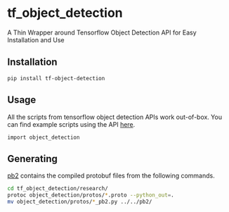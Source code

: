 # tf_object_detection

A Thin Wrapper around Tensorflow Object Detection API for Easy Installation and Use

## Installation

```
pip install tf-object-detection
```

## Usage

All the scripts from tensorflow object detection APIs work out-of-box. 
You can find example scripts using the API [here](tf_object_detection/research/object_detection/model_main.py).

```
import object_detection
```


## Generating 

[pb2](pb2) contains the compiled protobuf files from the following commands.

```bash
cd tf_object_detection/research/
protoc object_detection/protos/*.proto --python_out=.
mv object_detection/protos/*_pb2.py ../../pb2/
```
